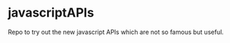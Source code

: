 javascriptAPIs
==============

Repo to try out the new javascript APIs which are not so famous but useful.